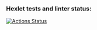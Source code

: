 ### Hexlet tests and linter status:
[![Actions Status](https://github.com/0x8251ae8c/frontend-project-44/workflows/hexlet-check/badge.svg)](https://github.com/0x8251ae8c/frontend-project-44/actions)